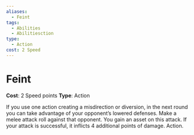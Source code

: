```yaml
---
aliases:
  - Feint
tags:
  - Abilities
  - Abilitiesction
type:
  - Action
cost: 2 Speed
---
```


# Feint

**Cost**: 2 Speed points
**Type**: Action

If you use one action creating a misdirection or diversion, in the next round you can take advantage of your opponent’s lowered defenses. Make a melee attack roll against that opponent. You gain an asset on this attack. If your attack is successful, it inflicts 4 additional points of damage. Action.
